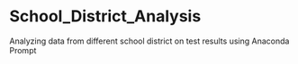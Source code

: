 # School_District_Analysis
Analyzing data from different school district on test results using Anaconda Prompt
